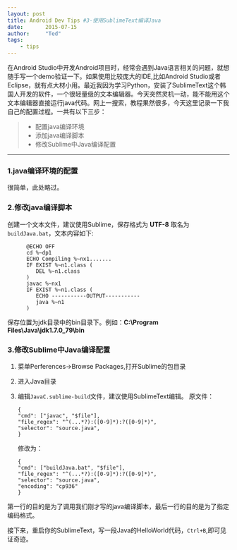 ```yaml
---
layout: post
title: Android Dev Tips #3-使用SublimeText编译Java
date:       2015-07-15
author:     "Ted"
tags:
    - tips
---
```



在Android Studio中开发Android项目时，经常会遇到Java语言相关的问题，就想随手写一个demo验证一下。如果使用比较庞大的IDE,比如Android Studio或者Eclipse，就有点大材小用。最近我因为学习Python，安装了SublimeText这个韩国人开发的软件，一个很轻量级的文本编辑器。今天突然灵机一动，能不能用这个文本编辑器直接运行java代码。网上一搜索，教程果然很多，今天这里记录一下我自己的配置过程。一共有以下三步：

 > * 配置java编译环境
 > * 添加java编译脚本
 > * 修改Sublime中Java编译配置
 
 ------

### 1.java编译环境的配置
很简单，此处略过。
### 2.修改java编译脚本
创建一个文本文件，建议使用Sublime，保存格式为 **UTF-8** 取名为`buildJava.bat`，文本内容如下:  
```
      @ECHO OFF
      cd %~dp1
      ECHO Compiling %~nx1.......
      IF EXIST %~n1.class (
         DEL %~n1.class
      )
      javac %~nx1
      IF EXIST %~n1.class (
         ECHO -----------OUTPUT-----------
         java %~n1
      )
```
保存位置为jdk目录中的bin目录下。例如：**C:\Program Files\Java\jdk1.7.0_79\bin**
### 3.修改Sublime中Java编译配置

 1. 菜单Perferences->Browse Packages,打开Sublime的包目录
 2. 进入Java目录
 3. 编辑`JavaC.sublime-build`文件，建议使用SublimeText编辑。
    原文件：
   
    ``` 
    {
	"cmd": ["javac", "$file"],
	"file_regex": "^(...*?):([0-9]*):?([0-9]*)",
	"selector": "source.java",
    }
    ```

    修改为：
    ```
    {
	"cmd": ["buildJava.bat", "$file"],
	"file_regex": "^(...*?):([0-9]*):?([0-9]*)",
	"selector": "source.java",
	"encoding": "cp936"
    }
    ```  

第一行的目的是为了调用我们刚才写的java编译脚本，最后一行的目的是为了指定编码格式。
    
接下来，重启你的SublimeText，写一段Java的HelloWorld代码，`Ctrl+B`,即可见证奇迹。




